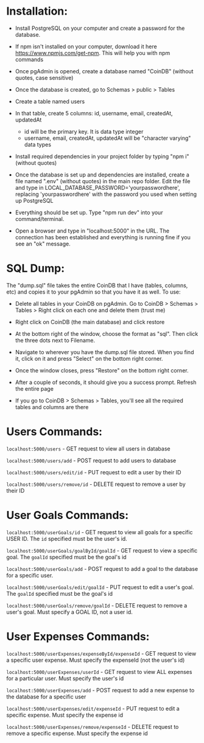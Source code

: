 # Installation:

- Install PostgreSQL on your computer and create a password for the database.
- If npm isn't installed on your computer, download it here https://www.npmjs.com/get-npm. This will help you with npm commands
- Once pgAdmin is opened, create a database named "CoinDB" (without quotes, case sensitive)
- Once the database is created, go to Schemas > public > Tables
- Create a table named users
- In that table, create 5 columns: id, username, email, createdAt, updatedAt
  - id will be the primary key. It is data type integer
  - username, email, createdAt, updatedAt will be "character varying" data types

- Install required dependencies in your project folder by typing "npm i" (without quotes)
- Once the database is set up and dependencies are installed, create a file named ".env" (without quotes) in the main repo folder. Edit the file and type in LOCAL_DATABASE_PASSWORD='yourpasswordhere', replacing 'yourpasswordhere' with the password you used when setting up PostgreSQL

- Everything should be set up. Type "npm run dev" into your command/terminal. 
- Open a browser and type in "localhost:5000" in the URL. The connection has been established and everything is running fine if you see an "ok" message.

# SQL Dump:

The "dump.sql" file takes the entire CoinDB that I have (tables, columns, etc) and copies it to your pgAdmin so that you have it as well.
To use:

- Delete all tables in your CoinDB on pgAdmin. Go to CoinDB > Schemas > Tables > Right click on each one and delete them (trust me)

- Right click on CoinDB (the main database) and click restore

- At the bottom right of the window, choose the format as "sql". Then click the three dots next to Filename. 

- Navigate to wherever you have the dump.sql file stored. When you find it, click on it and press "Select" on the bottom right corner.

- Once the window closes, press "Restore" on the bottom right corner.

- After a couple of seconds, it should give you a success prompt. Refresh the entire page

- If you go to CoinDB > Schemas > Tables, you'll see all the required tables and columns are there

# Users Commands:
`localhost:5000/users` - GET request to view all users in database

`localhost:5000/users/add` - POST request to add users to database

`localhost:5000/users/edit/id` - PUT request to edit a user by their ID

`localhost:5000/users/remove/id` - DELETE request to remove a user by their ID

# User Goals Commands:
`localhost:5000/userGoals/id` - GET request to view all goals for a specific USER ID. The `id` specified must be the user's id.

`localhost:5000/userGoals/goalById/goalId` - GET request to view a specific goal. The `goalId` specified must be the goal's id

`localhost:5000/userGoals/add` - POST request to add a goal to the database for a specific user.

`localhost:5000/userGoals/edit/goalId` - PUT request to edit a user's goal. The `goalId` specified must be the goal's id

`localhost:5000/userGoals/remove/goalId` - DELETE request to remove a user's goal. Must specify a GOAL ID, not a user id.

# User Expenses Commands:
`localhost:5000/userExpenses/expenseById/expenseId` - GET request to view a specific user expense. Must specify the expenseId (not the user's id)

`localhost:5000/userExpenses/userId` - GET request to view ALL expenses for a particular user. Must specify the user's id

`localhost:5000/userExpenses/add` - POST request to add a new expense to the database for a specific user

`localhost:5000/userExpenses/edit/expenseId` - PUT request to edit a specific expense. Must specify the expense id

`localhost:5000/userExpenses/remove/expenseId` - DELETE request to remove a specific expense. Must specify the expense id
